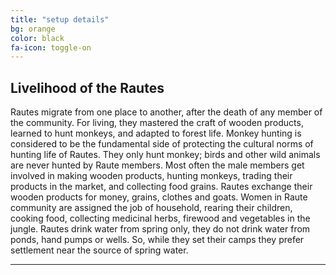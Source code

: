 ```yaml
---
title: "setup details"
bg: orange
color: black
fa-icon: toggle-on
---
```


## Livelihood of the Rautes

Rautes migrate from one place to another, after the death of any member of the community. For living, they mastered the craft of wooden products, learned to hunt monkeys, and adapted to forest life. Monkey hunting is considered to be the fundamental side of protecting the cultural norms of hunting life of Rautes. They only hunt monkey; birds and other wild animals are never hunted by Raute members. Most often the male members get involved in making wooden products, hunting monkeys, trading their products in the market, and collecting food grains. Rautes exchange their wooden products for money, grains, clothes and goats. Women in Raute community are assigned the job of household, rearing their children, cooking food, collecting medicinal herbs, firewood and vegetables in the jungle. Rautes drink water from spring only, they do not drink water from ponds, hand pumps or wells. So, while they set their camps they prefer settlement near the source of spring water.

-------------------------




